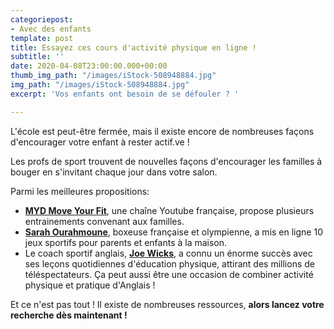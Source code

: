 ```yaml
---
categoriepost:
- Avec des enfants
template: post
title: Essayez ces cours d'activité physique en ligne !
subtitle: ''
date: 2020-04-08T23:00:00.000+00:00
thumb_img_path: "/images/iStock-508948884.jpg"
img_path: "/images/iStock-508948884.jpg"
excerpt: 'Vos enfants ont besoin de se défouler ? '

---
```

L'école est peut-être fermée, mais il existe encore de nombreuses façons d'encourager votre enfant à rester actif.ve !

Les profs de sport trouvent de nouvelles façons d'encourager les familles à bouger en s'invitant chaque jour dans votre salon.

Parmi les meilleures propositions:

* [**MYD Move Your Fit**](https://www.youtube.com/user/jalexica/videos), une chaîne Youtube française, propose plusieurs entrainements convenant aux familles.
* [**Sarah Ourahmoune**](https://www.youtube.com/watch?v=e4RNJ_0TQOI&t=1s), boxeuse française et olympienne, a mis en ligne 10 jeux sportifs pour parents et enfants à la maison.
* Le coach sportif anglais, [**Joe Wicks**,](https://www.youtube.com/user/thebodycoach1/videos) a connu un énorme succès avec ses leçons quotidiennes d'éducation physique, attirant des millions de téléspectateurs. Ça peut aussi être une occasion de combiner activité physique et pratique d'Anglais !

Et ce n'est pas tout ! Il existe de nombreuses ressources, **alors lancez votre recherche dès maintenant !**